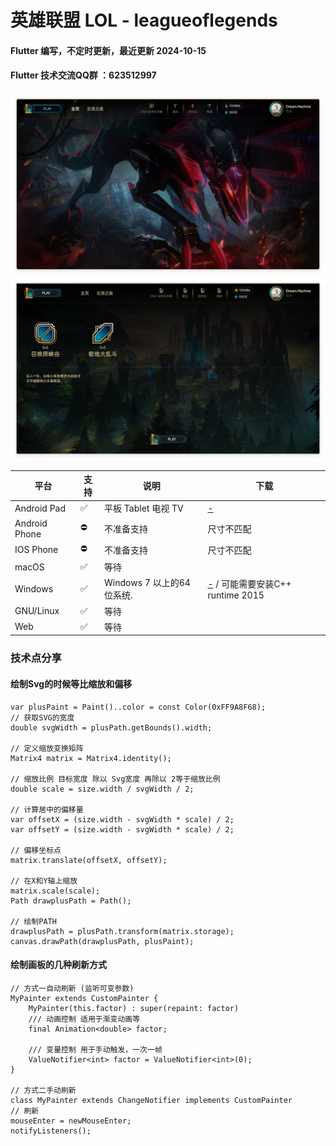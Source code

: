 # 英雄联盟 LOL - leagueoflegends

#### Flutter 编写，不定时更新，最近更新 2024-10-15


#### Flutter 技术交流QQ群 ：623512997

<img src="https://raw.githubusercontent.com/944095635/leagueoflegends-flutter/master/images/LOL.png" width='600'>

<img src="https://raw.githubusercontent.com/944095635/leagueoflegends-flutter/master/images/LOL1.png" width='600'>

| 平台 | 支持 | 说明 | 下载 |
| -------- | ----- | ----- | ---- |
| Android Pad    | ✅    | 平板 Tablet 电视 TV  | [-](https://github.com/) |
| Android Phone    | ⛔    | 不准备支持 | 尺寸不匹配 |
| IOS Phone      | ⛔    | 不准备支持 | 尺寸不匹配 |
| macOS       | ✅    | 等待         |  |
| Windows     | ✅    | Windows 7 以上的64位系统. | [-](https://github.com/) / 可能需要安装C++ runtime 2015|
| GNU/Linux   | ✅    | 等待   |   |
| Web         | ✅    | 等待    |  |

### 技术点分享
#### 绘制Svg的时候等比缩放和偏移
```
var plusPaint = Paint()..color = const Color(0xFF9A8F68);
// 获取SVG的宽度
double svgWidth = plusPath.getBounds().width;

// 定义缩放变换矩阵
Matrix4 matrix = Matrix4.identity();

// 缩放比例 目标宽度 除以 Svg宽度 再除以 2等于缩放比例
double scale = size.width / svgWidth / 2;

// 计算居中的偏移量
var offsetX = (size.width - svgWidth * scale) / 2;
var offsetY = (size.width - svgWidth * scale) / 2;

// 偏移坐标点
matrix.translate(offsetX, offsetY);

// 在X和Y轴上缩放
matrix.scale(scale);
Path drawplusPath = Path();

// 绘制PATH
drawplusPath = plusPath.transform(matrix.storage);
canvas.drawPath(drawplusPath, plusPaint);
```

#### 绘制画板的几种刷新方式
```
// 方式一自动刷新 (监听可变参数)
MyPainter extends CustomPainter {
    MyPainter(this.factor) : super(repaint: factor)
    /// 动画控制 适用于渐变动画等
    final Animation<double> factor;

    /// 变量控制 用于手动触发，一次一帧
    ValueNotifier<int> factor = ValueNotifier<int>(0);
}

// 方式二手动刷新
class MyPainter extends ChangeNotifier implements CustomPainter
// 刷新
mouseEnter = newMouseEnter;
notifyListeners();
```
